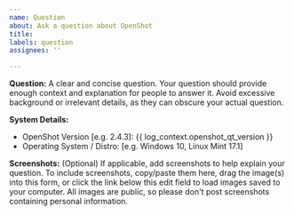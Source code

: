 ```yaml
---
name: Question
about: Ask a question about OpenShot
title:
labels: question
assignees: ''

---
```

<!-- Please verify this question has not already been asked: https://github.com/OpenShot/openshot-qt/issues -->

**Question:**
A clear and concise question. Your question should provide enough context and explanation for people to answer it. Avoid excessive background or irrelevant details, as they can obscure your actual question.

**System Details:**
- OpenShot Version [e.g. 2.4.3]: {{ log_context.openshot_qt_version }}
- Operating System / Distro: [e.g. Windows 10, Linux Mint 17.1]

**Screenshots:** (Optional)
If applicable, add screenshots to help explain your question. To include screenshots, copy/paste them here, drag the image(s) into this form, or click the link below this edit field to load images saved to your computer. All images are public, so please don't post screenshots containing personal information.

